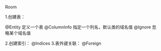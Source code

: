 Room

1.创建表：

@Entity 定义一个表
@ColumnInfo 指定一个列名，默认类的域名值
@Ignore 忽略某个域名值

2.创建索引：
@Indices
3.表外键关联：
@Foreign